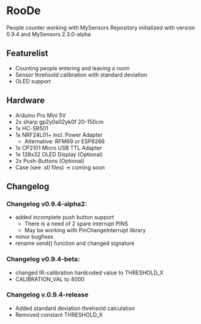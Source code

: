 # RooDe
People counter working with MySensors
Repository initialized with version 0.9.4 and MySensors 2.3.0-alpha
## Featurelist
* Counting people entering and leaving a room
* Sensor threhsold calibration with standard deviation
* OLED support

## Hardware
* Arduino Pro Mini 5V 
* 2x sharp gp2y0a02yk0f 20-150cm
* 1x HC-SR501
* 1x NRF24L01+ incl. Power Adapter
  * Alternative: RFM69 or ESP8266
* 1x CP2101 Micro USB TTL Adapter
* 1x 128x32 OLED Display (Optional)
* 2x Push-Buttons (Optional)
* Case (see .stl files) -> coming soon

## Changelog
### Changelog v0.9.4-alpha2:
* added incomplete push button support
    * There is a need of 2 spare interrupt PINS
    * May be working with PinChangeInterrupt library
* minor bugfixes
* rename send() function and changed signature
### Changelog v0.9.4-beta:
* changed IR-calibration hardcoded value to THRESHOLD_X 
* CALIBRATION_VAL to 4000
### Changelog v.0.9.4-release
* Added standard deviation threhsold calculation
* Removed constant THRESHOLD_X
